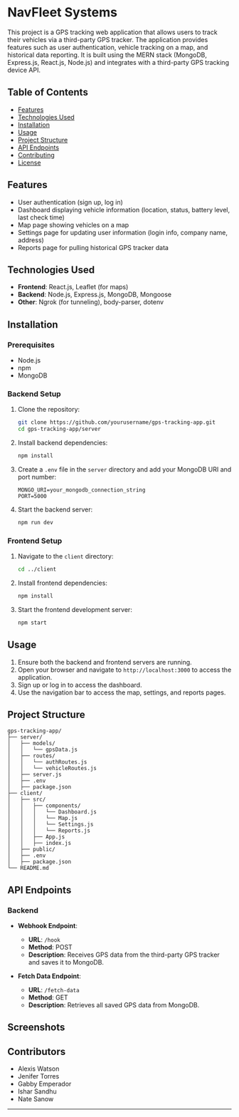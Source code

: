 # NavFleet Systems

This project is a GPS tracking web application that allows users to track their vehicles via a third-party GPS tracker. The application provides features such as user authentication, vehicle tracking on a map, and historical data reporting. It is built using the MERN stack (MongoDB, Express.js, React.js, Node.js) and integrates with a third-party GPS tracking device API.

## Table of Contents

- [Features](#features)
- [Technologies Used](#technologies-used)
- [Installation](#installation)
- [Usage](#usage)
- [Project Structure](#project-structure)
- [API Endpoints](#api-endpoints)
- [Contributing](#contributing)
- [License](#license)

## Features

- User authentication (sign up, log in)
- Dashboard displaying vehicle information (location, status, battery level, last check time)
- Map page showing vehicles on a map
- Settings page for updating user information (login info, company name, address)
- Reports page for pulling historical GPS tracker data

## Technologies Used

- **Frontend**: React.js, Leaflet (for maps)
- **Backend**: Node.js, Express.js, MongoDB, Mongoose
- **Other**: Ngrok (for tunneling), body-parser, dotenv

## Installation

### Prerequisites

- Node.js
- npm
- MongoDB

### Backend Setup

1. Clone the repository:
   ```bash
   git clone https://github.com/yourusername/gps-tracking-app.git
   cd gps-tracking-app/server
   ```

2. Install backend dependencies:
   ```bash
   npm install
   ```

3. Create a `.env` file in the `server` directory and add your MongoDB URI and port number:
   ```
   MONGO_URI=your_mongodb_connection_string
   PORT=5000
   ```

4. Start the backend server:
   ```bash
   npm run dev
   ```

### Frontend Setup

1. Navigate to the `client` directory:
   ```bash
   cd ../client
   ```

2. Install frontend dependencies:
   ```bash
   npm install
   ```

3. Start the frontend development server:
   ```bash
   npm start
   ```

## Usage

1. Ensure both the backend and frontend servers are running.
2. Open your browser and navigate to `http://localhost:3000` to access the application.
3. Sign up or log in to access the dashboard.
4. Use the navigation bar to access the map, settings, and reports pages.

## Project Structure

```
gps-tracking-app/
├── server/
│   ├── models/
│   │   └── gpsData.js
│   ├── routes/
│   │   └── authRoutes.js
│   │   └── vehicleRoutes.js
│   ├── server.js
│   ├── .env
│   ├── package.json
├── client/
│   ├── src/
│   │   ├── components/
│   │   │   └── Dashboard.js
│   │   │   └── Map.js
│   │   │   └── Settings.js
│   │   │   └── Reports.js
│   │   ├── App.js
│   │   ├── index.js
│   ├── public/
│   ├── .env
│   ├── package.json
└── README.md
```

## API Endpoints

### Backend

- **Webhook Endpoint**: 
  - **URL**: `/hook`
  - **Method**: POST
  - **Description**: Receives GPS data from the third-party GPS tracker and saves it to MongoDB.

- **Fetch Data Endpoint**:
  - **URL**: `/fetch-data`
  - **Method**: GET
  - **Description**: Retrieves all saved GPS data from MongoDB.

## Screenshots



## Contributors

- Alexis Watson
- Jenifer Torres
- Gabby Emperador
- Ishar Sandhu
- Nate Sanow

---
